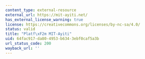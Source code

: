 ```yaml
---
content_type: external-resource
external_url: https://mit-ayiti.net/
has_external_license_warning: true
license: https://creativecommons.org/licenses/by-nc-sa/4.0/
status: valid
title: "Platf\xF2m MIT-Ayiti"
uid: 64fac917-da80-4953-b634-3ebf0caf5a3b
url_status_code: 200
wayback_url: ''
---
```

